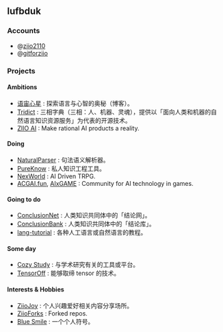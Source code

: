 
## lufbduk

### Accounts

- @[ziio2110](https://github.com/ziio2110)
- @[gitforziio](https://github.com/gitforziio)

### Projects

#### Ambitions

- [语宙心星](https://github.com/ziionote) : 探索语言与心智的奥秘（博客）。
- [Tridict](https://github.com/Tridict) : 三相字典（三相：人、机器、灵魂），提供以「面向人类和机器的自然语言知识资源服务」为代表的开源技术。
- [ZIIO AI](https://github.com/ziioai) : Make rational AI products a reality.

#### Doing

- [NaturalParser](https://github.com/NaturalParser) : 句法语义解析器。
- [PureKnow](https://github.com/pureknow) : 私人知识工程工具。
- [NexWorld](https://github.com/nex-world) : AI Driven TRPG.
- [ACGAI.fun](https://github.com/acgai-fun), [AIxGAME](https://github.com/AIxGAME) : Community for AI technology in games.

#### Going to do

- [ConclusionNet](https://github.com/ConclusionNet) : 人类知识共同体中的「结论网」。
- [ConclusionBank](https://github.com/ConclusionBank) : 人类知识共同体中的「结论库」。
- [lang-tutorial](https://github.com/lang-tutorial) : 各种人工语言或自然语言的教程。

#### Some day

- [Cozy Study](https://github.com/cozystudy) : 与学术研究有关的工具或平台。
- [TensorOff](https://github.com/TensorOff) : 能够取缔 tensor 的技术。

#### Interests & Hobbies

- [ZiioJoy](https://github.com/ZiioJoy) : 个人兴趣爱好相关内容分享场所。
- [ZiioForks](https://github.com/ziioforks) : Forked repos.
- [Blue Smile](https://github.com/blue-smile) : 一个个人符号。

